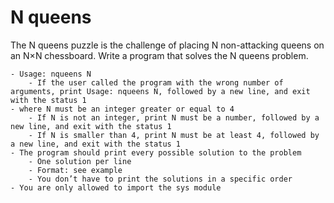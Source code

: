 # N queens

The N queens puzzle is the challenge of placing N non-attacking queens on an N×N chessboard. Write a program that solves the N queens problem.

    - Usage: nqueens N
        - If the user called the program with the wrong number of arguments, print Usage: nqueens N, followed by a new line, and exit with the status 1
    - where N must be an integer greater or equal to 4
        - If N is not an integer, print N must be a number, followed by a new line, and exit with the status 1
        - If N is smaller than 4, print N must be at least 4, followed by a new line, and exit with the status 1
    - The program should print every possible solution to the problem
        - One solution per line
        - Format: see example
        - You don’t have to print the solutions in a specific order
    - You are only allowed to import the sys module